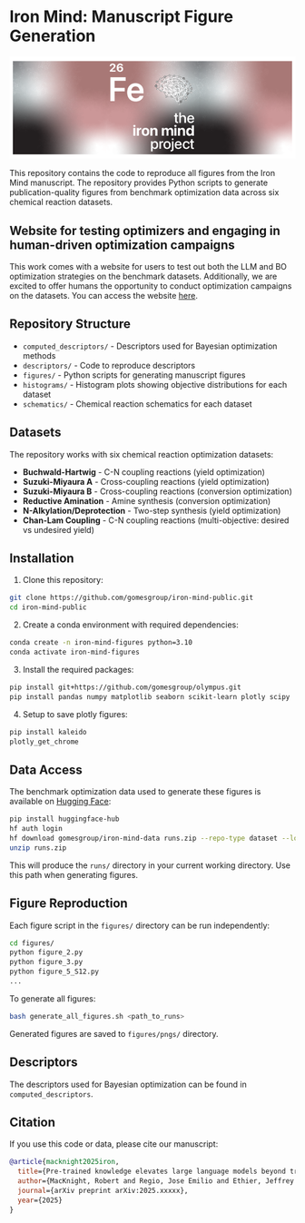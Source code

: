 # Iron Mind: Manuscript Figure Generation

<p align="left">
  <img src="logo.png" alt="Iron Mind Logo" width="600">
</p>

This repository contains the code to reproduce all figures from the Iron Mind manuscript. The repository provides Python scripts to generate publication-quality figures from benchmark optimization data across six chemical reaction datasets.

## Website for testing optimizers and engaging in human-driven optimization campaigns

This work comes with a website for users to test out both the LLM and BO optimization strategies on the benchmark datasets.
Additionally, we are excited to offer humans the opportunity to conduct optimization campaigns on the datasets.
You can access the website [here](https://gomes.andrew.cmu.edu/iron-mind).

## Repository Structure

- `computed_descriptors/` - Descriptors used for Bayesian optimization methods
- `descriptors/` - Code to reproduce descriptors
- `figures/` - Python scripts for generating manuscript figures
- `histograms/` - Histogram plots showing objective distributions for each dataset
- `schematics/` - Chemical reaction schematics for each dataset

## Datasets

The repository works with six chemical reaction optimization datasets:
- **Buchwald-Hartwig** - C-N coupling reactions (yield optimization)
- **Suzuki-Miyaura A** - Cross-coupling reactions (yield optimization) 
- **Suzuki-Miyaura B** - Cross-coupling reactions (conversion optimization)
- **Reductive Amination** - Amine synthesis (conversion optimization)
- **N-Alkylation/Deprotection** - Two-step synthesis (yield optimization)
- **Chan-Lam Coupling** - C-N coupling reactions (multi-objective: desired vs undesired yield)

## Installation

1. Clone this repository:
```bash
git clone https://github.com/gomesgroup/iron-mind-public.git
cd iron-mind-public
```

2. Create a conda environment with required dependencies:
```bash
conda create -n iron-mind-figures python=3.10
conda activate iron-mind-figures
```

3. Install the required packages:
```bash
pip install git+https://github.com/gomesgroup/olympus.git
pip install pandas numpy matplotlib seaborn scikit-learn plotly scipy
```

4. Setup to save plotly figures:
```bash
pip install kaleido
plotly_get_chrome
```

## Data Access

The benchmark optimization data used to generate these figures is available on [Hugging Face](https://huggingface.co/datasets/gomesgroup/iron-mind-data):

```bash
pip install huggingface-hub
hf auth login
hf download gomesgroup/iron-mind-data runs.zip --repo-type dataset --local-dir .
unzip runs.zip
```

This will produce the `runs/` directory in your current working directory. Use this path when generating figures.

## Figure Reproduction

Each figure script in the `figures/` directory can be run independently:

```bash
cd figures/
python figure_2.py
python figure_3.py
python figure_5_S12.py
...
```

To generate all figures:
```bash
bash generate_all_figures.sh <path_to_runs>
```

Generated figures are saved to `figures/pngs/` directory.

## Descriptors

The descriptors used for Bayesian optimization can be found in `computed_descriptors`.

## Citation

If you use this code or data, please cite our manuscript:

```bibtex
@article{macknight2025iron,
  title={Pre-trained knowledge elevates large language models beyond traditional chemical reaction optimizers},
  author={MacKnight, Robert and Regio, Jose Emilio and Ethier, Jeffrey G. and Baldwin, Luke A. and Gomes, Gabe},
  journal={arXiv preprint arXiv:2025.xxxxx},
  year={2025}
}
```
